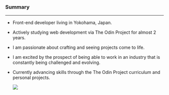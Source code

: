 ### Summary

---

- Front-end developer living in Yokohama, Japan.
- Actively studying web development via The Odin Project for almost 2 years.
- I am passionate about crafting and seeing projects come to life.
- I am excited by the prospect of being able to work in an industry that is constantly being challenged and evolving.
- Currently advancing skills through the The Odin Project curriculum and personal projects.


  <a href="https://skillicons.dev">
    <img src="https://skillicons.dev/icons?i=html,css,tailwind,js,ts,react,vite,webpack,jest,bash,nodejs,git,github,netlify,vscode&perline=5" />
  </a>
</p>
